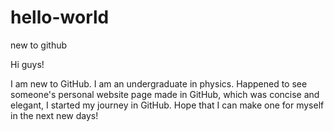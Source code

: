 # hello-world
new to github

Hi guys!

I am new to GitHub. I am an undergraduate in physics.
Happened to see someone's personal website page made in GitHub, which was concise and elegant, I started my journey in GitHub.
Hope that I can make one for myself in the next new days!
